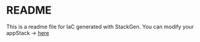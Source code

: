 # README
This is a readme file for IaC generated with StackGen.
You can modify your appStack -> [here](http://main.dev.stackgen.com/appstacks/8edd7176-f8af-47cd-a9be-677520768716)
